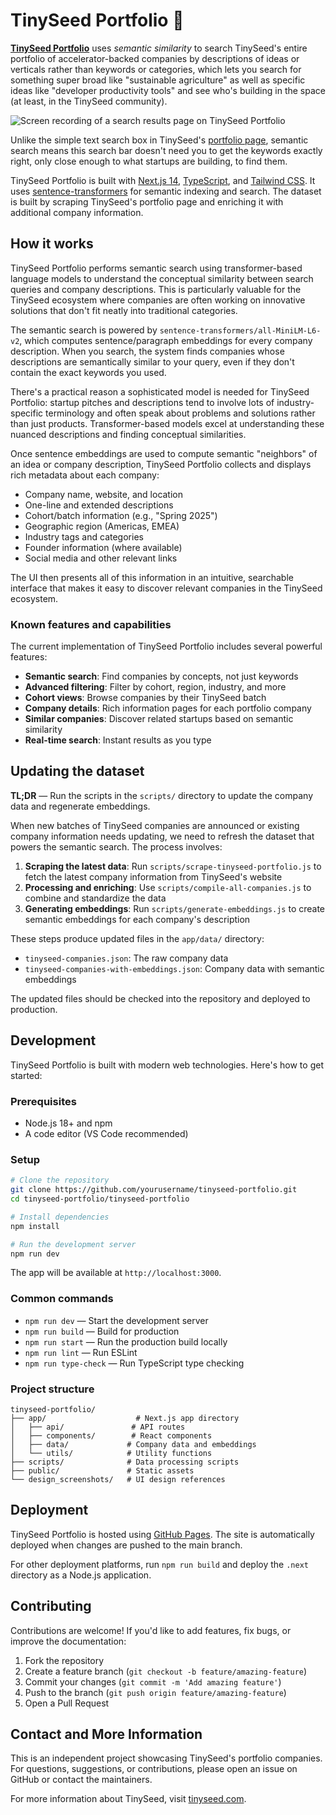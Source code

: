 # TinySeed Portfolio 🌱

[**TinySeed Portfolio**](https://tinyseedportfolio.com/) uses _semantic similarity_ to search TinySeed's entire portfolio of accelerator-backed companies by descriptions of ideas or verticals rather than keywords or categories, which lets you search for something super broad like "sustainable agriculture" as well as specific ideas like "developer productivity tools" and see who's building in the space (at least, in the TinySeed community).

![Screen recording of a search results page on TinySeed Portfolio](/public/tinyseed-portfolio-recording.gif)

Unlike the simple text search box in TinySeed's [portfolio page](https://tinyseed.com/portfolio), semantic search means this search bar doesn't need you to get the keywords exactly right, only close enough to what startups are building, to find them.

TinySeed Portfolio is built with [Next.js 14](https://nextjs.org/), [TypeScript](https://www.typescriptlang.org/), and [Tailwind CSS](https://tailwindcss.com/). It uses [sentence-transformers](https://www.sbert.net/) for semantic indexing and search. The dataset is built by scraping TinySeed's portfolio page and enriching it with additional company information.

## How it works

TinySeed Portfolio performs semantic search using transformer-based language models to understand the conceptual similarity between search queries and company descriptions. This is particularly valuable for the TinySeed ecosystem where companies are often working on innovative solutions that don't fit neatly into traditional categories.

The semantic search is powered by `sentence-transformers/all-MiniLM-L6-v2`, which computes sentence/paragraph embeddings for every company description. When you search, the system finds companies whose descriptions are semantically similar to your query, even if they don't contain the exact keywords you used.

There's a practical reason a sophisticated model is needed for TinySeed Portfolio: startup pitches and descriptions tend to involve lots of industry-specific terminology and often speak about problems and solutions rather than just products. Transformer-based models excel at understanding these nuanced descriptions and finding conceptual similarities.

Once sentence embeddings are used to compute semantic "neighbors" of an idea or company description, TinySeed Portfolio collects and displays rich metadata about each company:

- Company name, website, and location
- One-line and extended descriptions
- Cohort/batch information (e.g., "Spring 2025")
- Geographic region (Americas, EMEA)
- Industry tags and categories
- Founder information (where available)
- Social media and other relevant links

The UI then presents all of this information in an intuitive, searchable interface that makes it easy to discover relevant companies in the TinySeed ecosystem.

### Known features and capabilities

The current implementation of TinySeed Portfolio includes several powerful features:

- **Semantic search**: Find companies by concepts, not just keywords
- **Advanced filtering**: Filter by cohort, region, industry, and more
- **Cohort views**: Browse companies by their TinySeed batch
- **Company details**: Rich information pages for each portfolio company
- **Similar companies**: Discover related startups based on semantic similarity
- **Real-time search**: Instant results as you type

## Updating the dataset

**TL;DR** — Run the scripts in the `scripts/` directory to update the company data and regenerate embeddings.

When new batches of TinySeed companies are announced or existing company information needs updating, we need to refresh the dataset that powers the semantic search. The process involves:

1. **Scraping the latest data**: Run `scripts/scrape-tinyseed-portfolio.js` to fetch the latest company information from TinySeed's website
2. **Processing and enriching**: Use `scripts/compile-all-companies.js` to combine and standardize the data
3. **Generating embeddings**: Run `scripts/generate-embeddings.js` to create semantic embeddings for each company's description

These steps produce updated files in the `app/data/` directory:
- `tinyseed-companies.json`: The raw company data
- `tinyseed-companies-with-embeddings.json`: Company data with semantic embeddings

The updated files should be checked into the repository and deployed to production.

## Development

TinySeed Portfolio is built with modern web technologies. Here's how to get started:

### Prerequisites

- Node.js 18+ and npm
- A code editor (VS Code recommended)

### Setup

```bash
# Clone the repository
git clone https://github.com/yourusername/tinyseed-portfolio.git
cd tinyseed-portfolio/tinyseed-portfolio

# Install dependencies
npm install

# Run the development server
npm run dev
```

The app will be available at `http://localhost:3000`.

### Common commands

- `npm run dev` — Start the development server
- `npm run build` — Build for production
- `npm run start` — Run the production build locally
- `npm run lint` — Run ESLint
- `npm run type-check` — Run TypeScript type checking

### Project structure

```
tinyseed-portfolio/
├── app/                    # Next.js app directory
│   ├── api/               # API routes
│   ├── components/        # React components
│   ├── data/             # Company data and embeddings
│   └── utils/            # Utility functions
├── scripts/              # Data processing scripts
├── public/               # Static assets
└── design_screenshots/   # UI design references
```

## Deployment

TinySeed Portfolio is hosted using [GitHub Pages](https://pages.github.com/). The site is automatically deployed when changes are pushed to the main branch.

For other deployment platforms, run `npm run build` and deploy the `.next` directory as a Node.js application.

## Contributing

Contributions are welcome! If you'd like to add features, fix bugs, or improve the documentation:

1. Fork the repository
2. Create a feature branch (`git checkout -b feature/amazing-feature`)
3. Commit your changes (`git commit -m 'Add amazing feature'`)
4. Push to the branch (`git push origin feature/amazing-feature`)
5. Open a Pull Request

## Contact and More Information

This is an independent project showcasing TinySeed's portfolio companies. For questions, suggestions, or contributions, please open an issue on GitHub or contact the maintainers.

For more information about TinySeed, visit [tinyseed.com](https://tinyseed.com).